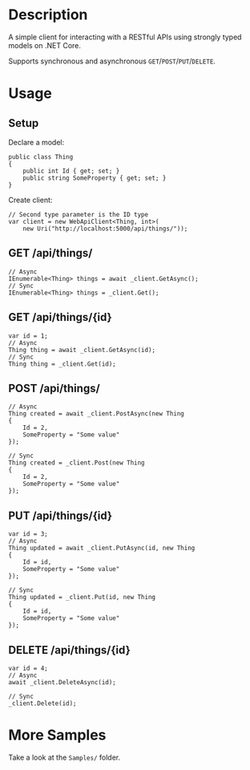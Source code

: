 ﻿# Description

A simple client for interacting with a RESTful APIs using strongly typed models on .NET Core.

Supports synchronous and asynchronous `GET`/`POST`/`PUT`/`DELETE`.

# Usage

## Setup
Declare a model:
```
public class Thing
{
    public int Id { get; set; }
    public string SomeProperty { get; set; }
}
```

Create client:
```
// Second type parameter is the ID type
var client = new WebApiClient<Thing, int>(
    new Uri("http://localhost:5000/api/things/"));
```

## GET /api/things/

```
// Async
IEnumerable<Thing> things = await _client.GetAsync();
// Sync
IEnumerable<Thing> things = _client.Get();
```

## GET /api/things/{id}

```
var id = 1;
// Async
Thing thing = await _client.GetAsync(id);
// Sync
Thing thing = _client.Get(id);
```

## POST /api/things/

```
// Async
Thing created = await _client.PostAsync(new Thing
{
    Id = 2,
    SomeProperty = "Some value"
});

// Sync
Thing created = _client.Post(new Thing
{
    Id = 2,
    SomeProperty = "Some value"
});
```

## PUT /api/things/{id}

```
var id = 3;
// Async
Thing updated = await _client.PutAsync(id, new Thing
{
    Id = id,
    SomeProperty = "Some value"
});

// Sync
Thing updated = _client.Put(id, new Thing
{
    Id = id,
    SomeProperty = "Some value"
});
```

## DELETE /api/things/{id}

```
var id = 4;
// Async
await _client.DeleteAsync(id);

// Sync
_client.Delete(id);
```


# More Samples

Take a look at the `Samples/` folder.